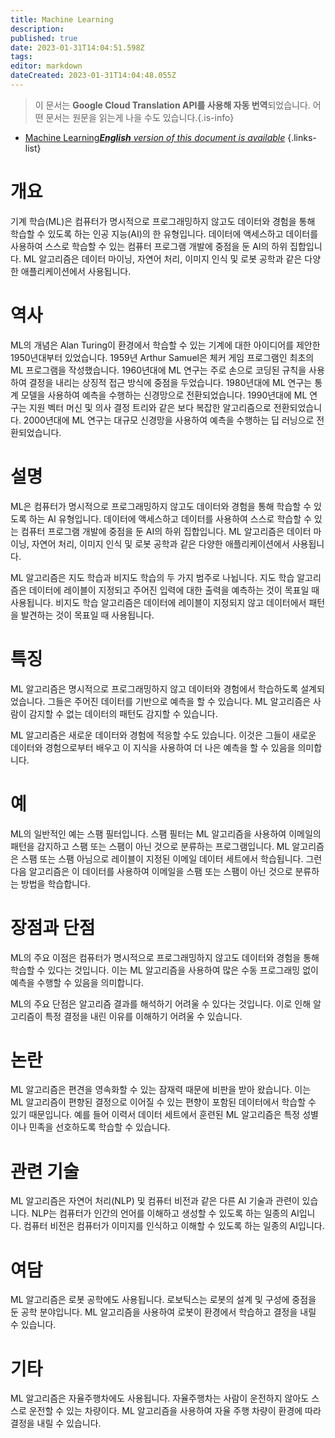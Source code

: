 ```yaml
---
title: Machine Learning
description: 
published: true
date: 2023-01-31T14:04:51.598Z
tags: 
editor: markdown
dateCreated: 2023-01-31T14:04:48.055Z
---
```


> 이 문서는 **Google Cloud Translation API를 사용해 자동 번역**되었습니다.
어떤 문서는 원문을 읽는게 나을 수도 있습니다.{.is-info}

- [Machine Learning***English** version of this document is available*](/en/Knowledge-base/Dictionary/machine-learning)
{.links-list}


# 개요
기계 학습(ML)은 컴퓨터가 명시적으로 프로그래밍하지 않고도 데이터와 경험을 통해 학습할 수 있도록 하는 인공 지능(AI)의 한 유형입니다. 데이터에 액세스하고 데이터를 사용하여 스스로 학습할 수 있는 컴퓨터 프로그램 개발에 중점을 둔 AI의 하위 집합입니다. ML 알고리즘은 데이터 마이닝, 자연어 처리, 이미지 인식 및 로봇 공학과 같은 다양한 애플리케이션에서 사용됩니다.

# 역사
ML의 개념은 Alan Turing이 환경에서 학습할 수 있는 기계에 대한 아이디어를 제안한 1950년대부터 있었습니다. 1959년 Arthur Samuel은 체커 게임 프로그램인 최초의 ML 프로그램을 작성했습니다. 1960년대에 ML 연구는 주로 손으로 코딩된 규칙을 사용하여 결정을 내리는 상징적 접근 방식에 중점을 두었습니다. 1980년대에 ML 연구는 통계 모델을 사용하여 예측을 수행하는 신경망으로 전환되었습니다. 1990년대에 ML 연구는 지원 벡터 머신 및 의사 결정 트리와 같은 보다 복잡한 알고리즘으로 전환되었습니다. 2000년대에 ML 연구는 대규모 신경망을 사용하여 예측을 수행하는 딥 러닝으로 전환되었습니다.

# 설명
ML은 컴퓨터가 명시적으로 프로그래밍하지 않고도 데이터와 경험을 통해 학습할 수 있도록 하는 AI 유형입니다. 데이터에 액세스하고 데이터를 사용하여 스스로 학습할 수 있는 컴퓨터 프로그램 개발에 중점을 둔 AI의 하위 집합입니다. ML 알고리즘은 데이터 마이닝, 자연어 처리, 이미지 인식 및 로봇 공학과 같은 다양한 애플리케이션에서 사용됩니다.

ML 알고리즘은 지도 학습과 비지도 학습의 두 가지 범주로 나뉩니다. 지도 학습 알고리즘은 데이터에 레이블이 지정되고 주어진 입력에 대한 출력을 예측하는 것이 목표일 때 사용됩니다. 비지도 학습 알고리즘은 데이터에 레이블이 지정되지 않고 데이터에서 패턴을 발견하는 것이 목표일 때 사용됩니다.

# 특징
ML 알고리즘은 명시적으로 프로그래밍하지 않고 데이터와 경험에서 학습하도록 설계되었습니다. 그들은 주어진 데이터를 기반으로 예측을 할 수 있습니다. ML 알고리즘은 사람이 감지할 수 없는 데이터의 패턴도 감지할 수 있습니다.

ML 알고리즘은 새로운 데이터와 경험에 적응할 수도 있습니다. 이것은 그들이 새로운 데이터와 경험으로부터 배우고 이 지식을 사용하여 더 나은 예측을 할 수 있음을 의미합니다.

# 예
ML의 일반적인 예는 스팸 필터입니다. 스팸 필터는 ML 알고리즘을 사용하여 이메일의 패턴을 감지하고 스팸 또는 스팸이 아닌 것으로 분류하는 프로그램입니다. ML 알고리즘은 스팸 또는 스팸 아님으로 레이블이 지정된 이메일 데이터 세트에서 학습됩니다. 그런 다음 알고리즘은 이 데이터를 사용하여 이메일을 스팸 또는 스팸이 아닌 것으로 분류하는 방법을 학습합니다.

# 장점과 단점
ML의 주요 이점은 컴퓨터가 명시적으로 프로그래밍하지 않고도 데이터와 경험을 통해 학습할 수 있다는 것입니다. 이는 ML 알고리즘을 사용하여 많은 수동 프로그래밍 없이 예측을 수행할 수 있음을 의미합니다.

ML의 주요 단점은 알고리즘 결과를 해석하기 어려울 수 있다는 것입니다. 이로 인해 알고리즘이 특정 결정을 내린 이유를 이해하기 어려울 수 있습니다.

# 논란
ML 알고리즘은 편견을 영속화할 수 있는 잠재력 때문에 비판을 받아 왔습니다. 이는 ML 알고리즘이 편향된 결정으로 이어질 수 있는 편향이 포함된 데이터에서 학습할 수 있기 때문입니다. 예를 들어 이력서 데이터 세트에서 훈련된 ML 알고리즘은 특정 성별이나 민족을 선호하도록 학습할 수 있습니다.

# 관련 기술
ML 알고리즘은 자연어 처리(NLP) 및 컴퓨터 비전과 같은 다른 AI 기술과 관련이 있습니다. NLP는 컴퓨터가 인간의 언어를 이해하고 생성할 수 있도록 하는 일종의 AI입니다. 컴퓨터 비전은 컴퓨터가 이미지를 인식하고 이해할 수 있도록 하는 일종의 AI입니다.

# 여담
ML 알고리즘은 로봇 공학에도 사용됩니다. 로보틱스는 로봇의 설계 및 구성에 중점을 둔 공학 분야입니다. ML 알고리즘을 사용하여 로봇이 환경에서 학습하고 결정을 내릴 수 있습니다.

# 기타
ML 알고리즘은 자율주행차에도 사용됩니다. 자율주행차는 사람이 운전하지 않아도 스스로 운전할 수 있는 차량이다. ML 알고리즘을 사용하여 자율 주행 차량이 환경에 따라 결정을 내릴 수 있습니다.